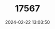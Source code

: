 ---
title: "17567"
category: "Platyrrhinus brachycephalus"
draft: false
date: 2024-02-22 13:03:50
languages:
  English: ["Short-headed Broad-nosed Bat"]
---